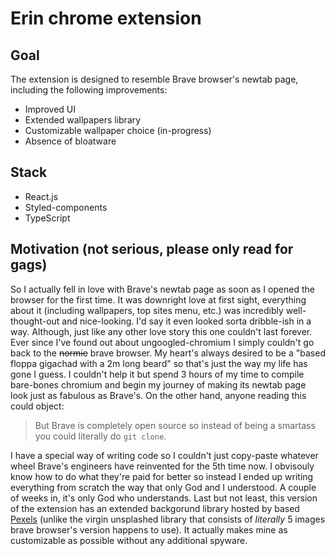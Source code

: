 # Erin chrome extension

## Goal
The extension is designed to resemble Brave browser's newtab page, including the following improvements:
- Improved UI
- Extended wallpapers library
- Customizable wallpaper choice (in-progress)
- Absence of bloatware

## Stack
- React.js
- Styled-components
- TypeScript

## Motivation (not serious, please only read for gags)
So I actually fell in love with Brave's newtab page as soon as I opened the browser for the first time. It was downright love at first sight, everything about it (including wallpapers, top sites menu, etc.) was incredibly well-thought-out and nice-looking. I'd say it even looked sorta dribble-ish in a way. Although, just like any other love story this one couldn't last forever. Ever since I've found out about ungoogled-chromium I simply couldn't go back to the ~~normie~~ brave browser. My heart's always desired to be a "based floppa gigachad with a 2m long beard" so that's just the way my life has gone I guess. I couldn't help it but spend 3 hours of my time to compile bare-bones chromium and begin my journey of making its newtab page look just as fabulous as Brave's. On the other hand, anyone reading this could object:

> But Brave is completely open source so instead of being a smartass you could literally do ```git clone```.

I have a special way of writing code so I couldn't just copy-paste whatever wheel Brave's engineers have reinvented for the 5th time now. I obvisouly know how to do what they're paid for better so instead I ended up writing everything from scratch the way that only God and I understood. A couple of weeks in, it's only God who understands. Last but not least, this version of the extension has an extended backgorund library hosted by based [Pexels](https://www.pexels.com/) (unlike the virgin unsplashed library that consists of *literally* 5 images brave browser's version happens to use). It actually makes mine as customizable as possible without any additional spyware.
